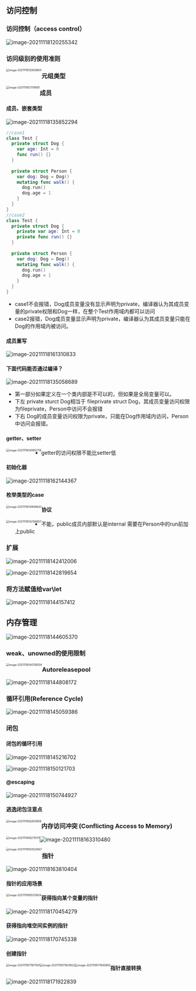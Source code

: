 ## 访问控制

### 访问控制（access control）

![image-20211118120255342](images/image-20211118120255342.png)

### 访问级别的使用准则

<img src="images/image-20211118120938601.png" alt="image-20211118120938601" style="zoom:50%;float:left" />

### 元组类型

<img src="images/image-20211118121119581.png" alt="image-20211118121119581" style="zoom:50%;float:left" />

### 成员

#### 成员、嵌套类型

![image-20211118135852294](images/image-20211118135852294.png)

```swift
//case1
class Test {
  private struct Dog {
    var age: Int = 0
    func run() {}
  }
  
  private struct Person {
    var dog: Dog = Dog()
    mutating func walk() {
      dog.run()
      dog.age = 1
    }
  }
}
//case2
class Test {
  private struct Dog {
    private var age: Int = 0
    private func run() {}
  }
  
  private struct Person {
    var dog: Dog = Dog()
    mutating func walk() {
      dog.run()
      dog.age = 1
    }
  }
}
```

- case1不会报错，Dog成员变量没有显示声明为private，编译器认为其成员变量的private权限和Dog一样，在整个Test作用域内都可以访问
- case2报错，Dog成员变量显示声明为private，编译器认为其成员变量只能在Dog的作用域内被访问。

#### 成员重写

![image-20211118161310833](images/image-20211118161310833.png)

#### 下面代码能否通过编译？

![image-20211118135058689](images/image-20211118135058689.png)

- 第一部分如果定义在一个类内部是不可以的，但如果是全局变量可以。 
- 下左 private sturct Dog相当于 fileprivate struct Dog，其成员变量访问权限为fileprivate，Person中访问不会报错
- 下右 Dog的成员变量访问权限为private，只能在Dog作用域内访问，Person中访问会报错。

#### getter、setter

<img src="images/image-20211118140952716.png" alt="image-20211118140952716" style="zoom:50%;float:left" />

- getter的访问权限不能比setter低

#### 初始化器

![image-20211118162144367](images/image-20211118162144367.png)

#### 枚举类型的case

<img src="images/image-20211118141858643.png" alt="image-20211118141858643" style="zoom:50%;float:left" />

#### 协议

<img src="images/image-20211118142108657.png" alt="image-20211118142108657" style="zoom:50%;float:left" />

- 不能，public成员内部默认是internal 需要在Person中的run前加上public

### 扩展

![image-20211118142412006](images/image-20211118142412006.png)

![image-20211118142819654](images/image-20211118142819654.png)

### 将方法赋值给var\let

![image-20211118144157412](images/image-20211118144157412.png)

## 内存管理

![image-20211118144605370](images/image-20211118144605370.png)

### weak、unowned的使用限制

<img src="images/image-20211118144708504.png" alt="image-20211118144708504" style="zoom:50%;float:left" />

### Autoreleasepool

![image-20211118144808172](images/image-20211118144808172.png)

### 循环引用(Reference Cycle)

![image-20211118145059386](images/image-20211118145059386.png)

### 闭包

#### 闭包的循环引用

![image-20211118145216702](images/image-20211118145216702.png)

 ![image-20211118150121703](images/image-20211118150121703.png)

####  @escaping

![image-20211118150744927](images/image-20211118150744927.png)

####   逃逸闭包注意点

<img src="images/image-20211118162631659.png" alt="image-20211118162631659" style="zoom:50%;float:left" />

### 内存访问冲突 (Conflicting Access to Memory)

<img src="images/image-20211118162710111.png" alt="image-20211118162710111" style="zoom:50%;float:left" />

![image-20211118163310480](images/image-20211118163310480.png)

<img src="images/image-20211118163520847.png" alt="image-20211118163520847" style="zoom:50%;float:left " />

### 指针

![image-20211118163810404](images/image-20211118163810404.png)

#### 指针的应用场景

<img src="images/image-20211118165213824.png" alt="image-20211118165213824" style="zoom:50%;float:left" />

#### 获得指向某个变量的指针

![image-20211118170454279](images/image-20211118170454279.png)

#### 获得指向堆空间实例的指针

![image-20211118170745338](images/image-20211118170745338.png)

#### 创建指针

<img src="images/image-20211118171617001.png" alt="image-20211118171617001" style="zoom:50%;float:left" />

<img src="images/image-20211118171825823.png" alt="image-20211118171825823" style="zoom:50%;float:left" />

<img src="images/image-20211118171840800.png" alt="image-20211118171840800" style="zoom:50%;float:left" />

#### 指针直接转换

![image-20211118171922839](images/image-20211118171922839.png)
